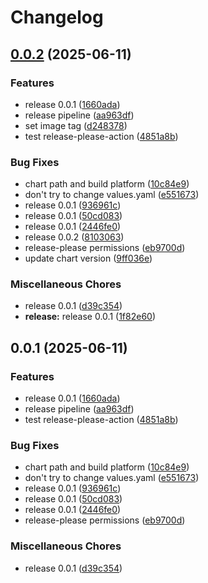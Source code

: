 # Changelog

## [0.0.2](https://github.com/AbsaOSS/karpenter-provider-vsphere/compare/v0.0.1...v0.0.2) (2025-06-11)


### Features

* release 0.0.1 ([1660ada](https://github.com/AbsaOSS/karpenter-provider-vsphere/commit/1660adaff997b63d0a17d15780061ed3b1dd1268))
* release pipeline ([aa963df](https://github.com/AbsaOSS/karpenter-provider-vsphere/commit/aa963df78727b39c3278b178809dec9bcc6c7037))
* set image tag ([d248378](https://github.com/AbsaOSS/karpenter-provider-vsphere/commit/d2483782e5d708e04bf125a334d1986a9e45b7dd))
* test release-please-action ([4851a8b](https://github.com/AbsaOSS/karpenter-provider-vsphere/commit/4851a8bc226490407567b0e0745bf2fe93053633))


### Bug Fixes

* chart path and build platform ([10c84e9](https://github.com/AbsaOSS/karpenter-provider-vsphere/commit/10c84e978a4aa00989f00e747a2c4dbe3bf13288))
* don't try to change values.yaml ([e551673](https://github.com/AbsaOSS/karpenter-provider-vsphere/commit/e5516739e3cc00493dc08d187941f10fc9692d81))
* release 0.0.1 ([936961c](https://github.com/AbsaOSS/karpenter-provider-vsphere/commit/936961c9b8641b90fb2e842fd431bde5373b4832))
* release 0.0.1 ([50cd083](https://github.com/AbsaOSS/karpenter-provider-vsphere/commit/50cd083d3b908ab4d24c45196ea62da1daf1462b))
* release 0.0.1 ([2446fe0](https://github.com/AbsaOSS/karpenter-provider-vsphere/commit/2446fe00ddb61e1e3575245699e7ebd605ee2bb7))
* release 0.0.2 ([8103063](https://github.com/AbsaOSS/karpenter-provider-vsphere/commit/810306313fe883a797072123f143cd023fbca8d1))
* release-please permissions ([eb9700d](https://github.com/AbsaOSS/karpenter-provider-vsphere/commit/eb9700d9fbe73a037869e1cf32d2755375d89a9a))
* update chart version ([9ff036e](https://github.com/AbsaOSS/karpenter-provider-vsphere/commit/9ff036ef92eea6505248929a4220c8017532c910))


### Miscellaneous Chores

* release 0.0.1 ([d39c354](https://github.com/AbsaOSS/karpenter-provider-vsphere/commit/d39c35428d8cfe35f641151d0ec5d9a0fe4bd00c))
* **release:** release 0.0.1 ([1f82e60](https://github.com/AbsaOSS/karpenter-provider-vsphere/commit/1f82e600653d3a93049b2cd9cdba27dd75c3d5c3))

## 0.0.1 (2025-06-11)


### Features

* release 0.0.1 ([1660ada](https://github.com/AbsaOSS/karpenter-provider-vsphere/commit/1660adaff997b63d0a17d15780061ed3b1dd1268))
* release pipeline ([aa963df](https://github.com/AbsaOSS/karpenter-provider-vsphere/commit/aa963df78727b39c3278b178809dec9bcc6c7037))
* test release-please-action ([4851a8b](https://github.com/AbsaOSS/karpenter-provider-vsphere/commit/4851a8bc226490407567b0e0745bf2fe93053633))


### Bug Fixes

* chart path and build platform ([10c84e9](https://github.com/AbsaOSS/karpenter-provider-vsphere/commit/10c84e978a4aa00989f00e747a2c4dbe3bf13288))
* don't try to change values.yaml ([e551673](https://github.com/AbsaOSS/karpenter-provider-vsphere/commit/e5516739e3cc00493dc08d187941f10fc9692d81))
* release 0.0.1 ([936961c](https://github.com/AbsaOSS/karpenter-provider-vsphere/commit/936961c9b8641b90fb2e842fd431bde5373b4832))
* release 0.0.1 ([50cd083](https://github.com/AbsaOSS/karpenter-provider-vsphere/commit/50cd083d3b908ab4d24c45196ea62da1daf1462b))
* release 0.0.1 ([2446fe0](https://github.com/AbsaOSS/karpenter-provider-vsphere/commit/2446fe00ddb61e1e3575245699e7ebd605ee2bb7))
* release-please permissions ([eb9700d](https://github.com/AbsaOSS/karpenter-provider-vsphere/commit/eb9700d9fbe73a037869e1cf32d2755375d89a9a))


### Miscellaneous Chores

* release 0.0.1 ([d39c354](https://github.com/AbsaOSS/karpenter-provider-vsphere/commit/d39c35428d8cfe35f641151d0ec5d9a0fe4bd00c))
